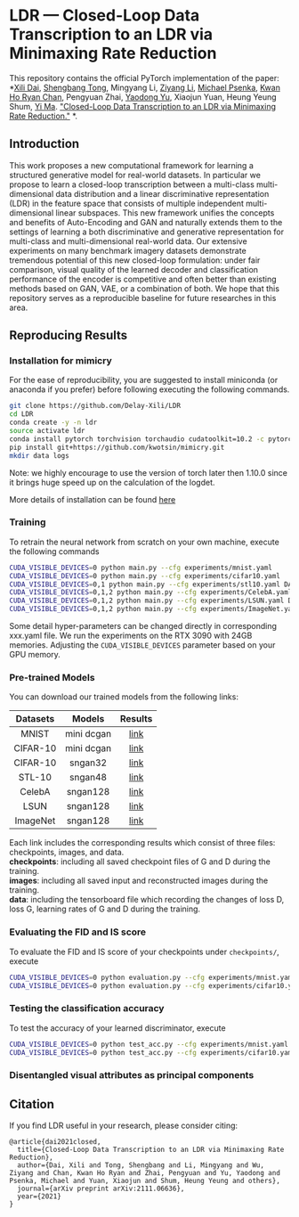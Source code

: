 # LDR — Closed-Loop Data Transcription to an LDR via Minimaxing Rate Reduction

This repository contains the official PyTorch implementation of the paper: 
*[Xili Dai](https://github.com/Delay-Xili), [Shengbang Tong](), Mingyang Li, [Ziyang Li](), [Michael Psenka](), 
[Kwan Ho Ryan Chan](https://ryanchankh.github.io/), Pengyuan Zhai, [Yaodong Yu](https://yaodongyu.github.io/), 
Xiaojun Yuan, Heung Yeung Shum, [Yi Ma](https://people.eecs.berkeley.edu/~yima/). 
["Closed-Loop Data Transcription to an LDR via Minimaxing Rate Reduction."](https://arxiv.org/abs/2111.06636) *.

## Introduction
This work proposes a new computational framework for learning a structured generative model for real-world  datasets. 
In particular we propose to learn a closed-loop transcription between a multi-class multi-dimensional data distribution 
and a linear discriminative representation (LDR) in the feature space that consists of multiple  independent  multi-dimensional linear  subspaces.
This new framework unifies the concepts and benefits of Auto-Encoding and GAN and naturally extends them to the settings of 
learning a both discriminative and generative representation for  multi-class and multi-dimensional real-world data.
Our extensive experiments on many benchmark imagery datasets demonstrate tremendous potential of this new closed-loop formulation: 
under fair comparison, visual quality of the learned decoder and classification performance of the encoder is competitive 
and often better than existing methods based on GAN, VAE, or a combination of both. 
We hope that this repository serves as a reproducible baseline for future researches in this area. 

## Reproducing Results

### Installation for mimicry

For the ease of reproducibility, you are suggested to install miniconda (or anaconda if you prefer) before following executing the following commands.

```bash
git clone https://github.com/Delay-Xili/LDR
cd LDR
conda create -y -n ldr
source activate ldr
conda install pytorch torchvision torchaudio cudatoolkit=10.2 -c pytorch
pip install git+https://github.com/kwotsin/mimicry.git
mkdir data logs
```
Note: we highly encourage to use the version of torch later then 1.10.0 since it brings huge speed up on the calculation of the logdet.

More details of installation can be found [here](https://mimicry.readthedocs.io/en/latest/guides/introduction.html)

### Training

To retrain the neural network from scratch on your own machine, execute the following commands 
```bash
CUDA_VISIBLE_DEVICES=0 python main.py --cfg experiments/mnist.yaml
CUDA_VISIBLE_DEVICES=0 python main.py --cfg experiments/cifar10.yaml
CUDA_VISIBLE_DEVICES=0,1 python main.py --cfg experiments/stl10.yaml DATA.ROOT pth/to/the/dataset
CUDA_VISIBLE_DEVICES=0,1,2 python main.py --cfg experiments/CelebA.yaml DATA.ROOT pth/to/the/dataset
CUDA_VISIBLE_DEVICES=0,1,2 python main.py --cfg experiments/LSUN.yaml DATA.ROOT pth/to/the/dataset
CUDA_VISIBLE_DEVICES=0,1,2 python main.py --cfg experiments/ImageNet.yaml DATA.ROOT pth/to/the/dataset
```

Some detail hyper-parameters can be changed directly in corresponding xxx.yaml file. 
We run the experiments on the RTX 3090 with 24GB memories. 
Adjusting the ```CUDA_VISIBLE_DEVICES``` parameter based on your GPU memory.


### Pre-trained Models

You can download our trained models from the following links:

| Datasets | Models      | Results     |
| :------: | :---------: | :---------: |
| MNIST    | mini dcgan  | [link]()    |
| CIFAR-10 | mini dcgan  | [link]()    |
| CIFAR-10 | sngan32     | [link]()    |
| STL-10   | sngan48     | [link]()    |
| CelebA   | sngan128    | [link]()    |
| LSUN     | sngan128    | [link]()    |
| ImageNet | sngan128    | [link]()    |

Each link includes the corresponding results which consist of three files: checkpoints, images, and data. <br>
**checkpoints**: including all saved checkpoint files of G and D during the training.<br>
**images**: including all saved input and reconstructed images during the training.<br>
**data**: including the tensorboard file which recording the changes of loss D, loss G, learning rates of G and D during the training.

### Evaluating the FID and IS score

To evaluate the FID and IS score of your checkpoints under ```checkpoints/```, execute 

```bash
CUDA_VISIBLE_DEVICES=0 python evaluation.py --cfg experiments/mnist.yaml EVAL.NETD_CKPT path/to/netD/ckpt EVAL.NETG_CKPT path/to/netG/ckpt
CUDA_VISIBLE_DEVICES=0 python evaluation.py --cfg experiments/cifar10.yaml EVAL.NETD_CKPT path/to/netD/ckpt EVAL.NETG_CKPT path/to/netG/ckpt
```

### Testing the classification accuracy

To test the accuracy of your learned discriminator, execute

```bash
CUDA_VISIBLE_DEVICES=0 python test_acc.py --cfg experiments/mnist.yaml --ckpt_epochs 4500 EVAL.DATA_SAMPLE 1000
CUDA_VISIBLE_DEVICES=0 python test_acc.py --cfg experiments/cifar10.yaml --ckpt_epochs 45000 EVAL.DATA_SAMPLE 1000
```

### Disentangled visual attributes as principal components




## Citation

If you find LDR useful in your research, please consider citing:

```
@article{dai2021closed,
  title={Closed-Loop Data Transcription to an LDR via Minimaxing Rate Reduction},
  author={Dai, Xili and Tong, Shengbang and Li, Mingyang and Wu, Ziyang and Chan, Kwan Ho Ryan and Zhai, Pengyuan and Yu, Yaodong and Psenka, Michael and Yuan, Xiaojun and Shum, Heung Yeung and others},
  journal={arXiv preprint arXiv:2111.06636},
  year={2021}
}
```